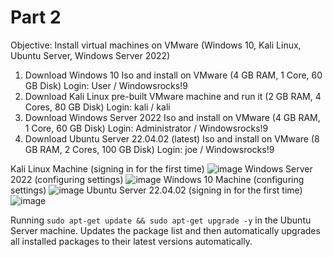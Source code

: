 # Part 2
Objective: Install virtual machines on VMware (Windows 10, Kali Linux, Ubuntu Server, Windows Server 2022)

1. Download Windows 10 Iso and install on VMware (4 GB RAM, 1 Core, 60 GB Disk)
   Login: User / Windowsrocks!9
2. Download Kali Linux pre-built VMware machine and run it (2 GB RAM, 4 Cores, 80 GB Disk)
   Login: kali / kali
3. Download Windows Server 2022 Iso and install on VMware (4 GB RAM, 1 Core, 60 GB Disk)
   Login: Administrator / Windowsrocks!9
4. Download Ubuntu Server 22.04.02 (latest) Iso and install on VMware (8 GB RAM, 2 Cores, 100 GB Disk)
   Login: joe / Windowsrocks!9

Kali Linux Machine (signing in for the first time)
![image](https://github.com/user-attachments/assets/7faf4459-9602-4317-9bac-a7c1ae780bf0)
Windows Server 2022 (configuring settings)
![image](https://github.com/user-attachments/assets/d5c42db3-480a-49f9-82d3-1778498a8682)
Windows 10 Machine (configuring settings)
![image](https://github.com/user-attachments/assets/60bf9ede-b531-4a92-b80e-5fc76451f6fd)
Ubuntu Server 22.04.02 (signing in for the first time)
![image](https://github.com/user-attachments/assets/f39a700f-fa7d-4e36-8065-72dbae99d6f0)

Running `sudo apt-get update && sudo apt-get upgrade -y` in the Ubuntu Server machine. Updates the package list and then automatically upgrades all installed packages to their latest versions automatically.
